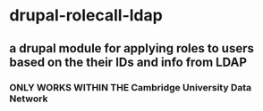 # drupal-rolecall-ldap

## a drupal module for applying roles to users based on the their IDs and info from LDAP

### ONLY WORKS WITHIN THE Cambridge University Data Network 
